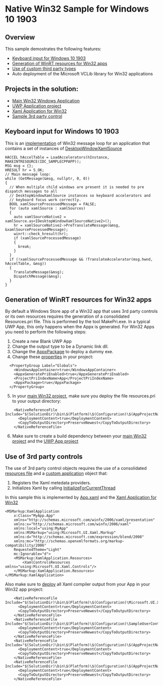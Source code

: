 # Native Win32 Sample for Windows 10 1903

## Overview

This sample demostrates the following features:
* [Keyboard input for Windows 10 1903](/19H1_Insider_Samples/CppWin32App_With_Island/ReadMe.md#Keyboard)
* [Generation of WinRT resources for Win32 apps](/19H1_Insider_Samples/CppWin32App_With_Island/ReadMe.md#Resources)
* [Use of custom third party types](/19H1_Insider_Samples/CppWin32App_With_Island/ReadMe.md#AppObject)
* Auto deployment of the Microsoft VCLib library for Win32 applications
 
## Projects in the solution:

* [Main Win32 Windows Application](/19H1_Insider_Samples/CppWin32App_With_Island/SampleCppApp/ReadMe.md)
* [UWP Application project](/19H1_Insider_Samples/CppWin32App_With_Island/MyApp/ReadMe.md)
* [Xaml Application for Win32](/19H1_Insider_Samples/CppWin32App_With_Island/Microsoft.UI.Xaml.Markup/ReadMe.md)
* [Sample 3rd party control](/19H1_Insider_Samples/CppWin32App_With_Island/SampleUserControl/ReadMe.md)

## <a name="Keyboard"/> Keyboard input for Windows 10 1903

This is an [implementation](/19H1_Insider_Samples/CppWin32App_With_Island/SampleCppApp/SampleApp.cpp#L47-L74) of Win32 message loop for an application that contains a set of instances of [DesktopWindowXamlSource](https://docs.microsoft.com/en-us/uwp/api/windows.ui.xaml.hosting.desktopwindowxamlsource)

```
HACCEL hAccelTable = LoadAccelerators(hInstance, MAKEINTRESOURCE(IDC_SAMPLECPPAPP));
MSG msg = {};
HRESULT hr = S_OK;
// Main message loop:
while (GetMessage(&msg, nullptr, 0, 0))
{
  // When multiple child windows are present it is needed to pre dispatch messages to all 
  // DesktopWindowXamlSource instances so keyboard accelerators and 
  // keyboard focus work correctly.
  BOOL xamlSourceProcessedMessage = FALSE;
  for (auto xamlSource : xamlSources)
  {
    auto xamlSourceNative2 = xamlSource.as<IDesktopWindowXamlSourceNative2>();
    hr = xamlSourceNative2->PreTranslateMessage(&msg, &xamlSourceProcessedMessage);
    winrt::check_hresult(hr);
    if (xamlSourceProcessedMessage)
    {
      break;
    }
  }
  if (!xamlSourceProcessedMessage && !TranslateAccelerator(msg.hwnd, hAccelTable, &msg))
  {
    TranslateMessage(&msg);
    DispatchMessage(&msg);
  }
}
```

## <a name="Resources"/> Generation of WinRT resources for Win32 apps

By default a Windows Store app of a Win32 app that uses 3rd party controls or its own resources requires the generation of a consolidated Resources.pri file.
This is performed by the tool MakePri.exe.
In a typical UWP App, this only happens when the Appx is generated.
For Win32 Apps you need to perform the following steps:
1. Create a new Blank UWP App
2. Change the output type to be a Dynamic link dll.
3. Change the [AppxPackage](/19H1_Insider_Samples/CppWin32App_With_Island/MyApp/Package.appxmanifest#L20) to deploy a dummy exe.
4. Change these [properties](/19H1_Insider_Samples/CppWin32App_With_Island/MyApp/MyApp.vcxproj#L18) in your project:
```
  <PropertyGroup Label="Globals">
    <WindowsAppContainer>true</WindowsAppContainer>
    <AppxGeneratePriEnabled>true</AppxGeneratePriEnabled>
    <ProjectPriIndexName>App</ProjectPriIndexName>
    <AppxPackage>true</AppxPackage>
  </PropertyGroup>
```
5. In your [main Win32 project](/19H1_Insider_Samples/CppWin32App_With_Island/SampleCppApp/SampleCppApp.vcxproj#L248), make sure you deploy the file resources.pri to your output directory:
```
    <NativeReferenceFile Include="$(SolutionDir)\bin\$(Platform)\$(Configuration)\$(AppProjectName)\resources.pri">
      <DeploymentContent>true</DeploymentContent>
      <CopyToOutputDirectory>PreserveNewest</CopyToOutputDirectory>
    </NativeReferenceFile>
```
6. Make sure to create a build dependency between your [main Win32 project](/19H1_Insider_Samples/CppWin32App_With_Island/SampleCppApp/SampleCppApp.vcxproj) and the [UWP App project](/19H1_Insider_Samples/CppWin32App_With_Island/MyApp/MyApp.vcxproj)

## <a name="AppObject"/> Use of 3rd party controls

The use of 3rd party control objects requires the use of a consolidated [resources file](/19H1_Insider_Samples/CppWin32App_With_Island/ReadMe.md#Resources) and a [custom application](/19H1_Insider_Samples/CppWin32App_With_Island/Microsoft.UI.Xaml.Markup/ReadMe.md) object that:
1. Registers the Xaml metedata providers.
2. Initializes Xaml by calling [InitializeForCurrentThread](https://docs.microsoft.com/en-us/uwp/api/windows.ui.xaml.hosting.windowsxamlmanager.initializeforcurrentthread)

In this sample this is implemented by [App.xaml](/19H1_Insider_Samples/CppWin32App_With_Island/MyApp/App.xaml) and the [Xaml Application for Win32](/19H1_Insider_Samples/CppWin32App_With_Island/Microsoft.UI.Xaml.Markup/ReadMe.md)

```
<MSMarkup:XamlApplication
    x:Class="MyApp.App"
    xmlns="http://schemas.microsoft.com/winfx/2006/xaml/presentation"
    xmlns:x="http://schemas.microsoft.com/winfx/2006/xaml"
    xmlns:local="using:MyApp"
    xmlns:MSMarkup="using:Microsoft.UI.Xaml.Markup"
    xmlns:d="http://schemas.microsoft.com/expression/blend/2008"
    xmlns:mc="http://schemas.openxmlformats.org/markup-compatibility/2006"
    RequestedTheme="Light"
    mc:Ignorable="d">
    <MSMarkup:XamlApplication.Resources>
        <XamlControlsResources xmlns="using:Microsoft.UI.Xaml.Controls"/>
    </MSMarkup:XamlApplication.Resources>
</MSMarkup:XamlApplication>
```

Also make sure to [deploy](/19H1_Insider_Samples/CppWin32App_With_Island/SampleCppApp/SampleCppApp.vcxproj#L232-L247) all Xaml compiler output from your App in your Win32 app project:
```
    <NativeReferenceFile Include="$(SolutionDir)\bin\$(Platform)\$(Configuration)\Microsoft.UI.Xaml.Markup\Microsoft.UI.Xaml.Markup.dll">
      <DeploymentContent>true</DeploymentContent>
      <CopyToOutputDirectory>PreserveNewest</CopyToOutputDirectory>
    </NativeReferenceFile>
    <NativeReferenceFile Include="$(SolutionDir)\bin\$(Platform)\$(Configuration)\SampleUserControl\SampleUserControl.dll">
      <DeploymentContent>true</DeploymentContent>
      <CopyToOutputDirectory>PreserveNewest</CopyToOutputDirectory>
    </NativeReferenceFile>
    <NativeReferenceFile Include="$(SolutionDir)\bin\$(Platform)\$(Configuration)\$(AppProjectName)\*.xbf">
      <DeploymentContent>true</DeploymentContent>
      <CopyToOutputDirectory>PreserveNewest</CopyToOutputDirectory>
    </NativeReferenceFile>
    <NativeReferenceFile Include="$(SolutionDir)\bin\$(Platform)\$(Configuration)\$(AppProjectName)\*.dll">
      <DeploymentContent>true</DeploymentContent>
      <CopyToOutputDirectory>PreserveNewest</CopyToOutputDirectory>
    </NativeReferenceFile>
```
